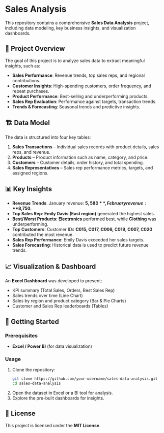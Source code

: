 # Sales Analysis  

This repository contains a comprehensive **Sales Data Analysis** project, including data modeling, key business insights, and visualization dashboards.  

## 📌 Project Overview  
The goal of this project is to analyze sales data to extract meaningful insights, such as:  
- **Sales Performance**: Revenue trends, top sales reps, and regional contributions.  
- **Customer Insights**: High-spending customers, order frequency, and repeat purchases.  
- **Product Performance**: Best-selling and underperforming products.  
- **Sales Rep Evaluation**: Performance against targets, transaction trends.  
- **Trends & Forecasting**: Seasonal trends and predictive insights.  

## 🏗️ Data Model  
The data is structured into four key tables:  
1. **Sales Transactions** – Individual sales records with product details, sales reps, and revenue.  
2. **Products** – Product information such as name, category, and price.  
3. **Customers** – Customer details, order history, and total spending.  
4. **Sales Representatives** – Sales rep performance metrics, targets, and assigned regions.  

## 📊 Key Insights  
- **Revenue Trends**: January revenue: **$5,580**, February revenue: **$8,750**.  
- **Top Sales Rep**: **Emily Davis (East region)** generated the highest sales.  
- **Best/Worst Products**: **Electronics** performed best, while **Clothing** was underperforming.  
- **Top Customers**: Customer IDs **C015, C017, C006, C019, C007, C020** contributed the most revenue.  
- **Sales Rep Performance**: Emily Davis exceeded her sales targets.  
- **Sales Forecasting**: Historical data is used to predict future revenue trends.  

## 📈 Visualization & Dashboard  
An **Excel Dashboard** was developed to present:  
- KPI summary (Total Sales, Orders, Best Sales Rep)  
- Sales trends over time (Line Chart)  
- Sales by region and product category (Bar & Pie Charts)  
- Customer and Sales Rep leaderboards (Tables)  

## 🚀 Getting Started  
### Prerequisites  
- **Excel / Power BI** (for data visualization)  
### Usage  
1. Clone the repository:  
   ```sh
   git clone https://github.com/your-username/sales-data-analysis.git  
   cd sales-data-analysis  
   ```  
2. Open the dataset in Excel or a BI tool for analysis.  
3. Explore the pre-built dashboards for insights.  

## 📜 License  
This project is licensed under the **MIT License**.  


